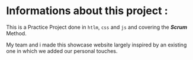 # Informations about this project :

This is a Practice Project done in `htlm`, `css` and `js` and covering the ***Scrum*** Method.

My team and i made this showcase website largely inspired by an existing one in which we added our personal touches.
